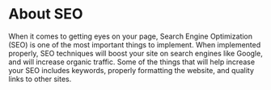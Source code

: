 # About SEO
When it comes to getting eyes on your page, Search Engine Optimization (SEO) is one of the most important things to implement. When implemented properly, SEO techniques will boost your site on search engines like Google, and will increase organic traffic. Some of the things that will help increase your SEO includes keywords, properly formatting the website, and quality links to other sites.